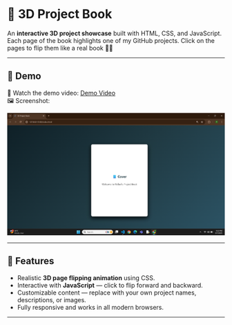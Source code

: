 # 📘 3D Project Book

An **interactive 3D project showcase** built with HTML, CSS, and JavaScript.  
Each page of the book highlights one of my GitHub projects.
Click on the pages to flip them like a real book 📖✨  

---

## 🚀 Demo
🎥 Watch the demo video: [Demo Video](demo.mp4)  
🖼️ Screenshot:  

![Output](output.png)  

---

## 🌟 Features
- Realistic **3D page flipping animation** using CSS.
- Interactive with **JavaScript** — click to flip forward and backward.
- Customizable content — replace with your own project names, descriptions, or images.
- Fully responsive and works in all modern browsers.

---


